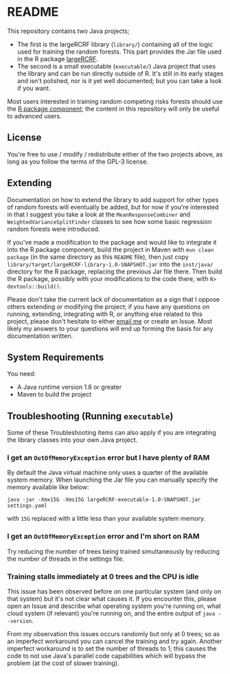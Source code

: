 # README

This repository contains two Java projects; 

* The first is the largeRCRF library (`library/`) containing all of the logic used for training the random forests. This part provides the Jar file used in the R package [largeRCRF](https://github.com/jatherrien/largeRCRF).
* The second is a small executable (`executable/`) Java project that uses the library and can be run directly outside of R. It's still in its early stages and isn't polished, nor is it yet well documented; but you can take a look if you want.

Most users interested in training random competing risks forests should use the [R package component](https://github.com/jatherrien/largeRCRF); the content in this repository will only be useful to advanced users. 

## License

You're free to use / modify / redistribute either of the two projects above, as long as you follow the terms of the GPL-3 license. 

## Extending

Documentation on how to extend the library to add support for other types of random forests will eventually be added, but for now if you're interested in that I suggest you take a look at the `MeanResponseCombiner` and `WeightedVarianceSplitFinder` classes to see how some basic regression random forests were introduced. 

If you've made a modification to the package and would like to integrate it into the R package component, build the project in Maven with `mvn clean package` (in the same directory as this `README` file), then just copy `library/target/largeRCRF-library-1.0-SNAPSHOT.jar` into the `inst/java/` directory for the R package, replacing the previous Jar file there. Then build the R package, possibly with your modifications to the code there, with `R> devtools::build()`.

Please don't take the current lack of documentation as a sign that I oppose others extending or modifying the project; if you have any questions on running, extending, integrating with R, or anything else related to this project, please don't hesitate to either [email me](mailto:joelt@sfu.ca) or create an Issue. Most likely my answers to your questions will end up forming the basis for any documentation written. 

## System Requirements

You need:

* A Java runtime version 1.8 or greater
* Maven to build the project

## Troubleshooting (Running `executable`)

Some of these Troubleshooting items can also apply if you are integrating the library classes into your own Java project.

### I get an `OutOfMemoryException` error but I have plenty of RAM

By default the Java virtual machine only uses a quarter of the available system memory. When launching the Jar file you can manually specify the memory available like below: 
```
java -jar -Xmx15G -Xms15G largeRCRF-executable-1.0-SNAPSHOT.jar settings.yaml
```

with `15G` replaced with a little less than your available system memory.

### I get an `OutOfMemoryException` error and I'm short on RAM

Try reducing the number of trees being trained simultaneously by reducing the number of threads in the settings file.

### Training stalls immediately at 0 trees and the CPU is idle

This issue has been observed before on one particular system (and only on that system) but it's not clear what causes it. If you encounter this, please open an Issue and describe what operating system you're running on, what cloud system (if relevant) you're running on, and the entire output of `java --version`. 

From my observation this issues occurs randomly but only at 0 trees; so as an imperfect workaround you can cancel the training and try again. Another imperfect workaround is to set the number of threads to 1; this causes the code to not use Java's parallel code capabilities which will bypass the problem (at the cost of slower training).

